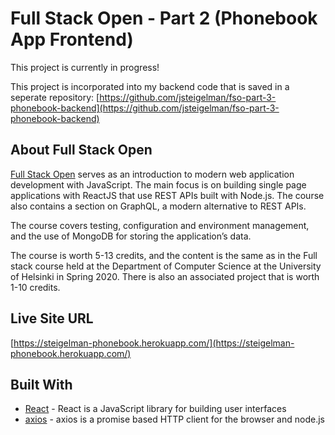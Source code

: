 # Full Stack Open - Part 2 (Phonebook App Frontend)
This project is currently in progress!

This project is incorporated into my backend code that is saved in a seperate repository: [https://github.com/jsteigelman/fso-part-3-phonebook-backend](https://github.com/jsteigelman/fso-part-3-phonebook-backend)

## About Full Stack Open
[Full Stack Open](https://fullstackopen.com/en/) serves as an introduction to modern web application development with JavaScript. The main focus is on building single page applications with ReactJS that use REST APIs built with Node.js. The course also contains a section on GraphQL, a modern alternative to REST APIs.

The course covers testing, configuration and environment management, and the use of MongoDB for storing the application’s data.

The course is worth 5-13 credits, and the content is the same as in the Full stack course held at the Department of Computer Science at the University of Helsinki in Spring 2020. There is also an associated project that is worth 1-10 credits.

## Live Site URL
[https://steigelman-phonebook.herokuapp.com/](https://steigelman-phonebook.herokuapp.com/)

<!-- ## Website Preview
 -->

## Built With
* [React](https://reactjs.org/) - React is a JavaScript library for building user interfaces
* [axios](https://www.npmjs.com/package/axios) - axios is a promise based HTTP client for the browser and node.js

